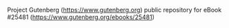 Project Gutenberg (https://www.gutenberg.org) public repository for eBook #25481 (https://www.gutenberg.org/ebooks/25481)
